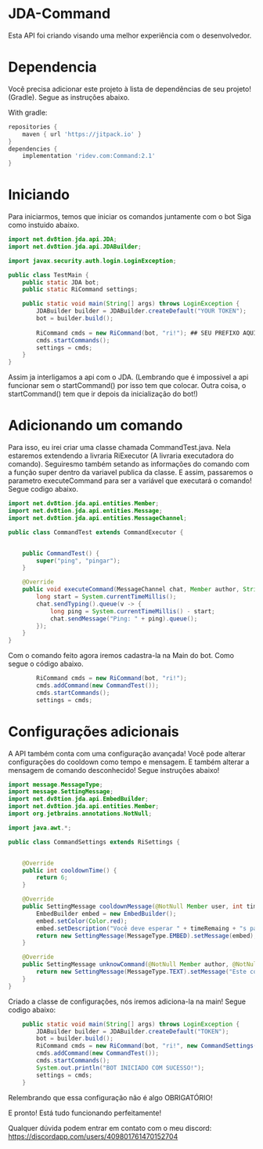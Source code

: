 # JDA-Command
 Esta API foi criando visando uma melhor experiência com o desenvolvedor.

# Dependencia

 Você precisa adicionar este projeto à lista de dependências de seu projeto! (Gradle).
 Segue as instruções abaixo.


With gradle:
```groovy
repositories {
    maven { url 'https://jitpack.io' }
}
dependencies {
    implementation 'ridev.com:Command:2.1'
}
```


# Iniciando

 Para iniciarmos, temos que iniciar os comandos juntamente com o bot
 Siga como instuido abaixo.

```java
import net.dv8tion.jda.api.JDA;
import net.dv8tion.jda.api.JDABuilder;

import javax.security.auth.login.LoginException;

public class TestMain {
    public static JDA bot;
    public static RiCommand settings;

    public static void main(String[] args) throws LoginException {
        JDABuilder builder = JDABuilder.createDefault("YOUR TOKEN");
        bot = builder.build(); 
                                                                              
        RiCommand cmds = new RiCommand(bot, "ri!"); ## SEU PREFIXO AQUI 
        cmds.startCommands();
        settings = cmds;
    }
}
```

 Assim ja interligamos a api com o JDA. (Lembrando que é impossivel a api funcionar sem o startCommand() por isso tem que colocar. Outra coisa, o startCommand() tem que ir depois da inicialização do bot!)


# Adicionando um comando

 Para isso, eu irei criar uma classe chamada CommandTest.java.
 Nela estaremos extendendo a livraria RiExecutor (A livraria executadora do comando).
 Seguiresmo também setando as informações do comando com a função super dentro da variavel publica da classe. 
 E assim, passaremos o parametro executeCommand para ser a variável que executará o comando!
 Segue codigo abaixo.

```java
import net.dv8tion.jda.api.entities.Member;
import net.dv8tion.jda.api.entities.Message;
import net.dv8tion.jda.api.entities.MessageChannel;

public class CommandTest extends CommandExecutor {


    public CommandTest() {
        super("ping", "pingar");
    }

    @Override
    public void executeCommand(MessageChannel chat, Member author, String[] args, Message message) {
        long start = System.currentTimeMillis();
        chat.sendTyping().queue(v -> {
            long ping = System.currentTimeMillis() - start;
            chat.sendMessage("Ping: " + ping).queue();
        });
    }
}
```

 Com o comando feito agora iremos cadastra-la na Main do bot.
 Como segue o código abaixo.

```java
        RiCommand cmds = new RiCommand(bot, "ri!");
        cmds.addCommand(new CommandTest());
        cmds.startCommands();
        settings = cmds;
```

# Configurações adicionais
A API também conta com uma configuração avançada!
Você pode alterar configurações do cooldown como tempo e mensagem.
E também alterar a mensagem de comando desconhecido!
Segue instruções abaixo!
```java
import message.MessageType;
import message.SettingMessage;
import net.dv8tion.jda.api.EmbedBuilder;
import net.dv8tion.jda.api.entities.Member;
import org.jetbrains.annotations.NotNull;

import java.awt.*;

public class CommandSettings extends RiSettings {


    @Override
    public int cooldownTime() {
        return 6;
    }

    @Override
    public SettingMessage cooldownMessage(@NotNull Member user, int timeRemaing) {
        EmbedBuilder embed = new EmbedBuilder();
        embed.setColor(Color.red);
        embed.setDescription("Você deve esperar " + timeRemaing + "s para executar outro comando!");
        return new SettingMessage(MessageType.EMBED).setMessage(embed);
    }

    @Override
    public SettingMessage unknowCommand(@NotNull Member author, @NotNull String commandName) {
        return new SettingMessage(MessageType.TEXT).setMessage("Este comando não existe! Tente utilizar o comando " + TestMain.settings.getPrefix() + "help");
    }
}
```
Criado a classe de configurações, nós iremos adiciona-la na main!
Segue codigo abaixo:

```java
    public static void main(String[] args) throws LoginException {
        JDABuilder builder = JDABuilder.createDefault("TOKEN");
        bot = builder.build();
        RiCommand cmds = new RiCommand(bot, "ri!", new CommandSettings());
        cmds.addCommand(new CommandTest());
        cmds.startCommands();
        System.out.println("BOT INICIADO COM SUCESSO!");
        settings = cmds;
    }
```


Relembrando que essa configuração não é algo OBRIGATÓRIO!


 E pronto! Está tudo funcionando perfeitamente!

 Qualquer dúvida podem entrar em contato com o meu discord: https://discordapp.com/users/409801761470152704
